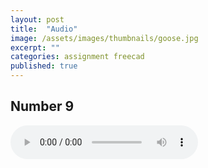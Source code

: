 ```yaml
---
layout: post
title:  "Audio"
image: /assets/images/thumbnails/goose.jpg
excerpt: ""
categories: assignment freecad
published: true
---
```

## Number 9

<audio controls>
  <source src="/assets/audio/9.ogg" type="audio/ogg">
  <source src="/assets/audio/9.mp3" type="audio/mpeg">
Your browser does not support the audio element.
</audio>
